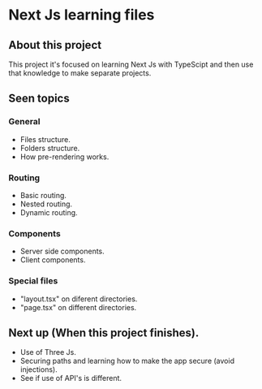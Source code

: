 # Next Js learning files
## About this project
This project it's focused on learning Next Js with TypeScipt and then use that knowledge to make separate projects.

## Seen topics
### General
- Files structure.
- Folders structure.
- How pre-rendering works.

### Routing
- Basic routing.
- Nested routing.
- Dynamic routing.

### Components
- Server side components.
- Client components.

### Special files
- "layout.tsx" on diferent directories.
- "page.tsx" on different directories.

## Next up (When this project finishes).
- Use of Three Js.
- Securing paths and learning how to make the app secure (avoid injections).
- See if use of API's is different.